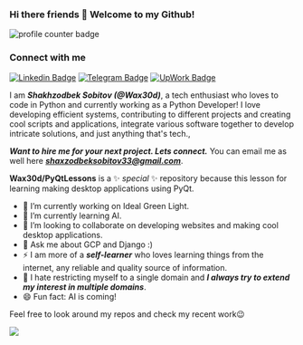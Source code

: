 ### Hi there friends 👋 Welcome to my Github!

<img src="https://komarev.com/ghpvc/?username=Wax30d" alt="profile counter badge" />

### Connect with me
[![Linkedin Badge](https://img.shields.io/badge/-Wax30d-blue?logo=Linkedin&logoColor=white&link=https://www.linkedin.com/in/Wax30d/)](https://www.linkedin.com/in/Wax30d/)
[![Telegram Badge](https://img.shields.io/badge/-Wax30d-blue?logo=telegram&logoColor=white&link=https://t.me/Wax30d)](https://t.me/Wax30d)
[![UpWork Badge](https://img.shields.io/badge/-Wax30d-green?logo=upwork&logoColor=white&link=https://www.upwork.com/freelancers/~0106c98e8bdcff0adf)](https://www.upwork.com/freelancers/~0106c98e8bdcff0adf)


I am ***Shakhzodbek Sobitov (@Wax30d)***, a tech enthusiast who loves to code in Python and currently working as a Python Developer!
I love developing efficient systems, contributing to different projects and creating cool scripts and applications, integrate various software together to develop intricate solutions, and just anything that's tech.,


***Want to hire me for your next project. Lets connect.***
You can email me as well here ***shaxzodbeksobitov33@gmail.com***.


**Wax30d/PyQtLessons** is a ✨ _special_ ✨ repository because this lesson for learning making desktop applications using PyQt.


- 🔭 I’m currently working on Ideal Green Light.
- 🌱 I’m currently learning AI.
- 👯 I’m looking to collaborate on developing websites and making cool desktop applications.
- 💬 Ask me about GCP and Django :)
- :zap: I am more of a ***self-learner*** who loves learning things from the internet, any reliable and quality source of information.
- :open_hands: I hate restricting myself to a single domain and ***I always try to extend my interest in multiple domains***.
- 😄 Fun fact: AI is coming!



Feel free to look around my repos and check my recent work😉
  

<img 
   src="https://github-readme-stats.vercel.app/api?username=Wax30d&show_icons=true&theme=tokyonight" 
/>
